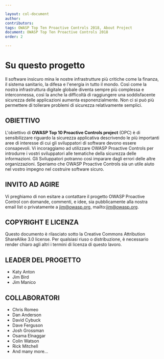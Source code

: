 ```yaml
---

layout: col-document
author:
contributors:
tags: OWASP Top Ten Proactive Controls 2018, About Project
document: OWASP Top Ten Proactive Controls 2018
order: 2

---
```

# Su questo progetto
Il software insicuro mina le nostre infrastrutture più critiche come la finanza, il sistema sanitario, la difesa e l'energia in tutto il mondo. 
Così come la nostra infrastruttura digitale globale diventa sempre più complessa e interconnessa, così la anche la difficoltà di raggiungere una soddisfacente sicurezza delle applicazioni aumenta esponenzialmente. 
Non ci si può più permettere di tollerare problemi di sicurezza relativamente semplici.

## OBIETTIVO
L'obiettivo di **OWASP Top 10 Proactive Controls project** (OPC) è di sensibilizzare riguardo la sicurezza applicativa
 descrivendo le più importanti aree di interesse di cui gli sviluppatori di software devono essere consapevoli. 
Vi incoraggiamo ad utilizzare OWASP Proactive Controls per introdurre i vostri sviluppatori 
alle tematiche della sicurezza delle informazioni. 
Gli Sviluppatori potranno così imparare dagli errori delle altre organizzazioni. 
Speriamo che OWASP Proactive Controls sia un utile aiuto nel vostro impegno nel costruire software sicuro.

## INVITO AD AGIRE
Vi preghiamo di non esitare a contattare il progetto OWASP Proactive Control con domande, commenti, 
e idee, sia pubblicamente alla nostra email list o privatamente a jim@owasp.org, mailto:jim@owasp.org.

## COPYRIGHT E LICENZA

Questo documento è rilasciato sotto la Creative Commons Attribution ShareAlike 3.0 license. 
Per qualsiasi riuso o distribuzione, è necessario render chiaro agli altri i termini di licenza di questo lavoro.

## LEADER DEL PROGETTO
* Katy Anton
* Jim Bird
* Jim Manico

## COLLABORATORI

* Chris Romeo
* Dan Anderson
* David Cybuck
* Dave Ferguson
* Josh Grossman
* Osama Elnaggar
* Colin Watson
* Rick Mitchell
* And many more…
